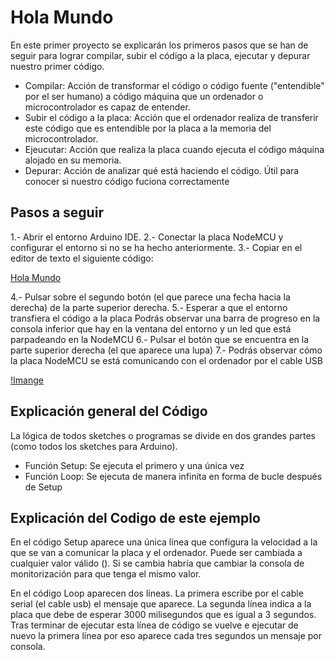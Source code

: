 # Hola Mundo

En este primer proyecto se explicarán los primeros pasos que se han de seguir para lograr compilar, subir el código a la placa, ejecutar y depurar nuestro primer código.

- Compilar: Acción de transformar el código o código fuente ("entendible" por el ser humano) a código máquina que un ordenador o microcontrolador es capaz de entender.
- Subir el código a la placa: Acción que el ordenador realiza de transferir este código que es entendible por la placa a la memoria del microcontrolador.
- Ejeucutar: Acción que realiza la placa cuando ejecuta el código máquina alojado en su memoria.
- Depurar: Acción de analizar qué está haciendo el código. Útil para conocer si nuestro código fuciona correctamente

## Pasos a seguir

1.- Abrir el entorno Arduino IDE.
2.- Conectar la placa NodeMCU y configurar el entorno si no se ha hecho anteriormente.
3.- Copiar en el editor de texto el siguiente código:

[Hola Mundo](https://github.com/ysinotelodigo/TallerIoT/blob/master/proyecto%201%20-%20Hola%20Mundo%20(Nivel%20Ba%CC%81sico)/holaMundo/holaMundo.ino)

4.- Pulsar sobre el segundo botón (el que parece una fecha hacia la derecha) de la parte superior derecha.
5.- Esperar a que el entorno transfiera el código a la placa
Podrás observar una barra de progreso en la consola inferior que hay en la ventana del entorno y un led que está parpadeando en la NodeMCU
6.- Pulsar el botón que se encuentra en la parte superior derecha (el que aparece una lupa)
7.- Podrás observar cómo la placa NodeMCU se está comunicando con el ordenador por el cable USB

[!Imange](http://www.google.es)

## Explicación general del Código

La lógica de todos sketches o programas se divide en dos grandes partes (como todos los sketches para Arduino).
- Función Setup: Se ejecuta el primero y una única vez
- Función Loop: Se ejecuta de manera infinita en forma de bucle después de Setup

## Explicación del Codigo de este ejemplo

En el código Setup aparece una única línea que configura la velocidad a la que se van a comunicar la placa y el ordenador. Puede ser cambiada a cualquier valor válido (). Si se cambia habría que cambiar la consola de monitorización para que tenga el mismo valor.

En el código Loop aparecen dos líneas. La primera escribe por el cable serial (el cable usb) el mensaje que aparece. La segunda línea indica a la placa que debe de esperar 3000 milisegundos que es igual a 3 segundos. Tras terminar de ejecutar esta línea de código se vuelve e ejecutar de nuevo la primera línea por eso aparece cada tres segundos un mensaje por consola.
